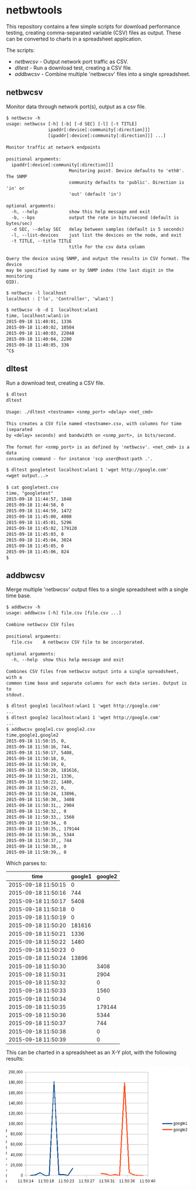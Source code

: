 # netbwtools

This repository contains a few simple scripts for download performance testing,
creating comma-separated variable (CSV) files as output. These can be converted
to charts in a spreadsheet application.

The scripts:
 * _netbwcsv_ - Output network port traffic as CSV.
 * _dltest_ - Run a download test, creating a CSV file.
 * _addbwcsv_ - Combine multiple 'netbwcsv' files into a single spreadsheet.

## netbwcsv

Monitor data through network port(s), output as a csv file.

```Batchfile
$ netbwcsv -h
usage: netbwcsv [-h] [-b] [-d SEC] [-l] [-t TITLE]
                ipaddr[:device[:community[:direction]]]
                [ipaddr[:device[:community[:direction]]] ...]

Monitor traffic at network endpoints

positional arguments:
  ipaddr[:device[:community[:direction]]]
                        Monitoring point. Device defaults to 'eth0'. The SNMP
                        community defaults to 'public'. Direction is 'in' or
                        'out' (default 'in')

optional arguments:
  -h, --help            show this help message and exit
  -b, --bps             output the rate in bits/second (default is bytes/sec)
  -d SEC, --delay SEC   delay between samples (default is 5 seconds)
  -l, --list-devices    just list the devices on the node, and exit
  -t TITLE, --title TITLE
                        title for the csv data column

Query the device using SNMP, and output the results in CSV format. The device
may be specified by name or by SNMP index (the last digit in the monitoring
OID).
```

```
$ netbwcsv -l localhost
localhost : ['lo', 'Controller', 'wlan1']
```

```
$ netbwcsv -b -d 1  localhost:wlan1
time, localhost:wlan1:in
2015-09-18 11:40:01, 1336
2015-09-18 11:40:02, 10504
2015-09-18 11:40:03, 22048
2015-09-18 11:40:04, 2280
2015-09-18 11:40:05, 336
^C$
```

## dltest

Run a download test, creating a CSV file.

```
$ dltest
dltest

Usage: ./dltest <testname> <snmp_port> <delay> <net_cmd>

This creates a CSV file named <testname>.csv, with columns for time (separated
by <delay> seconds) and bandwidth on <snmp_port>, in bits/second.

The format for <snmp_port> is as defined by 'netbwcsv'. <net_cmd> is a data
consuming command - for instance 'scp user@host:path .'.
```

```
$ dltest googletest localhost:wlan1 1 'wget http://google.com'
<wget output...>

$ cat googletest.csv
time, "googletest"
2015-09-18 11:44:57, 1848
2015-09-18 11:44:58, 0
2015-09-18 11:44:59, 1472
2015-09-18 11:45:00, 4008
2015-09-18 11:45:01, 5296
2015-09-18 11:45:02, 179120
2015-09-18 11:45:03, 0
2015-09-18 11:45:04, 3024
2015-09-18 11:45:05, 0
2015-09-18 11:45:06, 824
$
```

## addbwcsv

Merge multiple 'netbwcsv' output files to a single spreadsheet with a single time base.


```
$ addbwcsv -h
usage: addbwcsv [-h] file.csv [file.csv ...]

Combine netbwcsv CSV files

positional arguments:
  file.csv    A netbwcsv CSV file to be incorporated.

optional arguments:
  -h, --help  show this help message and exit

Combines CSV files from netbwcsv output into a single spreadsheet, with a
common time base and separate columns for each data series. Output is to
stdout.
```

```
$ dltest google1 localhost:wlan1 1 'wget http://google.com'
...
$ dltest google2 localhost:wlan1 1 'wget http://google.com'
...
$ addbwcsv google1.csv google2.csv
time,google1,google2
2015-09-18 11:50:15, 0,
2015-09-18 11:50:16, 744,
2015-09-18 11:50:17, 5408,
2015-09-18 11:50:18, 0,
2015-09-18 11:50:19, 0,
2015-09-18 11:50:20, 181616,
2015-09-18 11:50:21, 1336,
2015-09-18 11:50:22, 1480,
2015-09-18 11:50:23, 0,
2015-09-18 11:50:24, 13896,
2015-09-18 11:50:30,, 3408
2015-09-18 11:50:31,, 2904
2015-09-18 11:50:32,, 0
2015-09-18 11:50:33,, 1560
2015-09-18 11:50:34,, 0
2015-09-18 11:50:35,, 179144
2015-09-18 11:50:36,, 5344
2015-09-18 11:50:37,, 744
2015-09-18 11:50:38,, 0
2015-09-18 11:50:39,, 0
```

Which parses to:

time | google1 | google2
---- | ------- | -------
2015-09-18 11:50:15 |  0 | |
2015-09-18 11:50:16 |  744 | |
2015-09-18 11:50:17 |  5408 | |
2015-09-18 11:50:18 |  0 | |
2015-09-18 11:50:19 |  0 | |
2015-09-18 11:50:20 |  181616 | |
2015-09-18 11:50:21 |  1336 | |
2015-09-18 11:50:22 |  1480 | |
2015-09-18 11:50:23 |  0 | |
2015-09-18 11:50:24 |  13896 | |
2015-09-18 11:50:30 |  |  3408
2015-09-18 11:50:31 |  |  2904
2015-09-18 11:50:32 |  |  0
2015-09-18 11:50:33 |  |  1560
2015-09-18 11:50:34 |  |  0
2015-09-18 11:50:35 |  |  179144
2015-09-18 11:50:36 |  |  5344
2015-09-18 11:50:37 |  |  744
2015-09-18 11:50:38 |  |  0
2015-09-18 11:50:39 |  |  0

This can be charted in a spreadsheet as an X-Y plot, with the following
results:

![image](https://raw.githubusercontent.com/davesteele/netbwtools/master/images/chart.png)
